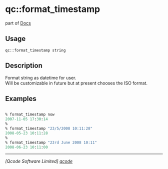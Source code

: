 qc::format_timestamp
====================

part of [Docs](../index.md)

Usage
-----
`qc::format_timestamp string`

Description
-----------
Format string as datetime for user.<br/>Will be customizable in future but at present chooses the ISO format.

Examples
--------
```tcl

% format_timestamp now
2007-11-05 17:30:14
%
% format_timestamp "23/5/2008 10:11:28"
2008-05-23 10:11:28
%
% format_timestamp "23rd June 2008 10:11"
2008-06-23 10:11:00

```

----------------------------------
*[Qcode Software Limited] [qcode]*

[qcode]: http://www.qcode.co.uk "Qcode Software"
